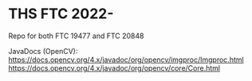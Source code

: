 # THS FTC 2022-
Repo for both FTC 19477 and FTC 20848

JavaDocs (OpenCV): 
  https://docs.opencv.org/4.x/javadoc/org/opencv/imgproc/Imgproc.html
  https://docs.opencv.org/4.x/javadoc/org/opencv/core/Core.html
  
